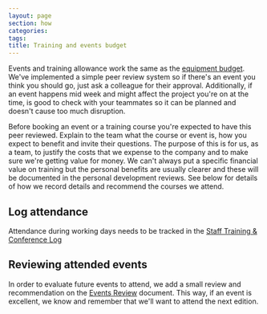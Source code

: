 ```yaml
---
layout: page
section: how
categories:
tags:
title: Training and events budget
---
```


Events and training allowance work the same as the [equipment budget](/working-at-wunderkraut/equipment-and-expenses/). We've implemented a simple peer review system so if there's an event you think you should go, just ask a colleague for their approval. Additionally, if an event happens mid week and might affect the project you're on at the time, is good to check with your teammates so it can be planned and doesn't cause too much disruption.

Before booking an event or a training course you're expected to have this peer reviewed. Explain to the team what the course or event is, how you expect to benefit and invite their questions. The purpose of this is for us, as a team, to justify the costs that we expense to the company and to make sure we're getting value for money. We can't always put a specific financial value on training but the personal benefits are usually clearer and these will be documented in the personal development reviews. See below for details of how we record details and recommend the courses we attend.

## Log attendance

Attendance during working days needs to be tracked in the [Staff Training & Conference Log](https://docs.google.com/spreadsheets/d/1A8WHrOFKOOa_Ig0GGnf5Wt1p8YE3wlWuJid0HO_UkfI/edit#gid=2)

## Reviewing attended events

In order to evaluate future events to attend, we add a small review and recommendation on the [Events Review](https://docs.google.com/spreadsheets/d/18M5tBUaQEBJfinSvM8oYtBPfDOSeHxE0mVsNxXWzN0c/edit#gid=0) document. This way, if an event is excellent, we know and remember that we'll want to attend the next edition.
